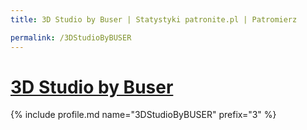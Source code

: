 ```yaml
---
title: 3D Studio by Buser | Statystyki patronite.pl | Patromierz

permalink: /3DStudioByBUSER
---
```


# [3D Studio by Buser](https://patronite.pl/3DStudioByBUSER)

{% include profile.md name="3DStudioByBUSER" prefix="3" %}
